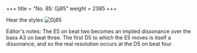+++
title = "No. 85: Gj85"
weight = 2385
+++

Hear the styles
![Gj85](/img/085DurDimM.jpg)

Editor's notes: The E5 on beat two becomes an implied dissonance over the bass A3 on beat three. The first D5 to which the E5 moves is itself a dissonance, and so the real resolution occurs at the D5 on beat four.
